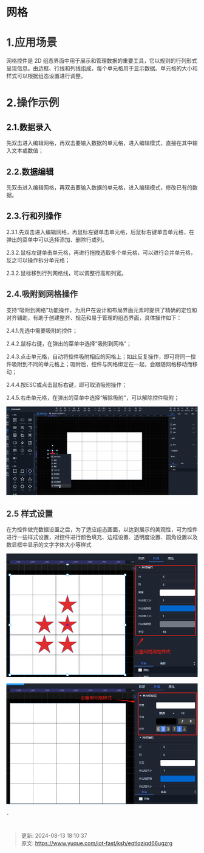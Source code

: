# 网格

# <font style="color:rgb(51, 51, 51);">1.应用场景</font>
<font style="color:rgb(51, 51, 51);">网格控件是 2D 组态界面中用于展示和管理数据的重要工具，它以规则的行列形式呈现信息。由边框、行线和列线组成，每个单元格用于显示数据。单元格的大小和样式可以根据组态设置进行调整。</font>

# 2.<font style="color:rgb(51, 51, 51);">操作示例</font>
## 2.1.数据录入
<font style="color:rgb(51, 51, 51);">先双击进入编辑网格，再双击要输入数据的单元格，进入编辑模式，直接在其中输入文本或数值；</font>

## 2.2.数据编辑
<font style="color:rgb(51, 51, 51);">先双击进入编辑网格，再双击要输入数据的单元格，进入编辑模式，修改已有的数据。</font>

## 2.3.行和列操作
<font style="color:rgb(51, 51, 51);">2.3.1.先双击进入编辑网格，再鼠标左键单击单元格，后鼠标右键单击单元格，在弹出的菜单中可以选择添加、删除行或列。</font>

<font style="color:rgb(51, 51, 51);">2.3.2.鼠标左键单击单元格，再进行拖拽选取多个单元格，可以进行合并单元格，反之可以操作拆分单元格；</font>

<font style="color:rgb(51, 51, 51);">2.3.2.鼠标移到行列网格线，可以调整行高和列宽。</font>

## <font style="color:rgb(51, 51, 51);">2.4.吸附到网格操作</font>
<font style="color:rgb(51, 51, 51);">支持“吸附到网格”功能操作，为用户在设计和布局界面元素时提供了精确的定位和对齐辅助，有助于创建整齐、规范和易于管理的组态界面，具体操作如下：</font>

<font style="color:rgb(51, 51, 51);">2.4.1.先选中需要吸附的控件；</font>

<font style="color:rgb(51, 51, 51);">2.4.2.鼠标右键，在弹出的菜单中选择“吸附到网格”；</font>

<font style="color:rgb(51, 51, 51);">2.4.3.点击单元格，自动将控件吸附相应的网格上；如此反复操作，即可将同一控件吸附到不同的单元格上；吸附后，控件与网格绑定在一起，会跟随网格移动而移动；</font>

<font style="color:rgb(51, 51, 51);">2.4.4.按ESC或点击鼠标右键，即可取消吸附操作；</font>

<font style="color:rgb(51, 51, 51);">2.4.5.右击单元格，在弹出的菜单中选择“解除吸附”，可以解除控件吸附；</font>

![1723538434427-77166be2-ec96-4236-8d86-c6b67362dcdf.gif](./img/ptptsZlqJH5KKWG1/1723538434427-77166be2-ec96-4236-8d86-c6b67362dcdf-022142.gif)

## <font style="color:rgb(51, 51, 51);">2.5 样式设置</font>
<font style="color:rgb(51, 51, 51);">在为控件做完数据设置之后，为了适应组态画面，以达到展示的美观性，可为控件进行一些样式设置，对控件进行颜色填充、边框设置、透明度设置、圆角设置以及数显框中显示的文字字体大小等样式</font>

![1723538809016-9d19de22-b6a0-478c-bb2a-248e02bcfa47.png](./img/ptptsZlqJH5KKWG1/1723538809016-9d19de22-b6a0-478c-bb2a-248e02bcfa47-727318.png)

![1723538853175-e8b81fc7-5726-4ea2-a3ec-fa4980fa5f5c.png](./img/ptptsZlqJH5KKWG1/1723538853175-e8b81fc7-5726-4ea2-a3ec-fa4980fa5f5c-902529.png)

  


  




    - 



  


  


# 
  






> 更新: 2024-08-13 18:10:37  
> 原文: <https://www.yuque.com/iot-fast/ksh/eqtlqziqd66ugzrg>